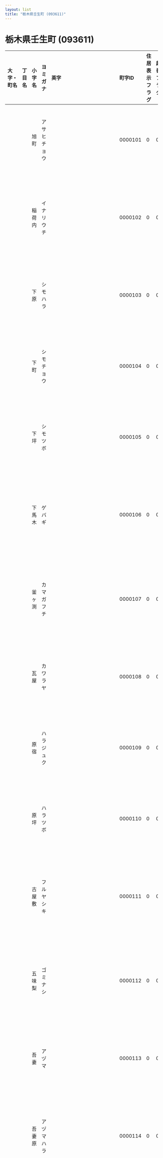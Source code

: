 ```yaml
---
layout: list
title: "栃木県壬生町 (093611)"
---
```


# 栃木県壬生町 (093611)

| 大字・町名 | 丁目名 | 小字名 | ヨミガナ | 英字 | 町字ID | 住居表示フラグ | 起番フラグ | Issue |
|:---|:---|:---|:---|:---|:---|:---|:---|:---|
|  |  | 旭町 |   アサヒチョウ |  | 0000101 | 0 | 0 | [Issueを作成](https://github.com/your-org/your-repo/issues/new?title=Data issue in 栃木県壬生町   旭町&body=Please check the data for 栃木県壬生町   旭町 (町字ID: 0000101).&labels=データ指摘,栃木県壬生町旭町) |
|  |  | 稲荷内 |   イナリウチ |  | 0000102 | 0 | 0 | [Issueを作成](https://github.com/your-org/your-repo/issues/new?title=Data issue in 栃木県壬生町   稲荷内&body=Please check the data for 栃木県壬生町   稲荷内 (町字ID: 0000102).&labels=データ指摘,栃木県壬生町稲荷内) |
|  |  | 下原 |   シモハラ |  | 0000103 | 0 | 0 | [Issueを作成](https://github.com/your-org/your-repo/issues/new?title=Data issue in 栃木県壬生町   下原&body=Please check the data for 栃木県壬生町   下原 (町字ID: 0000103).&labels=データ指摘,栃木県壬生町下原) |
|  |  | 下町 |   シモチョウ |  | 0000104 | 0 | 0 | [Issueを作成](https://github.com/your-org/your-repo/issues/new?title=Data issue in 栃木県壬生町   下町&body=Please check the data for 栃木県壬生町   下町 (町字ID: 0000104).&labels=データ指摘,栃木県壬生町下町) |
|  |  | 下坪 |   シモツボ |  | 0000105 | 0 | 0 | [Issueを作成](https://github.com/your-org/your-repo/issues/new?title=Data issue in 栃木県壬生町   下坪&body=Please check the data for 栃木県壬生町   下坪 (町字ID: 0000105).&labels=データ指摘,栃木県壬生町下坪) |
|  |  | 下馬木 |   ゲバギ |  | 0000106 | 0 | 0 | [Issueを作成](https://github.com/your-org/your-repo/issues/new?title=Data issue in 栃木県壬生町   下馬木&body=Please check the data for 栃木県壬生町   下馬木 (町字ID: 0000106).&labels=データ指摘,栃木県壬生町下馬木) |
|  |  | 釜ヶ渕 |   カマガフチ |  | 0000107 | 0 | 0 | [Issueを作成](https://github.com/your-org/your-repo/issues/new?title=Data issue in 栃木県壬生町   釜ヶ渕&body=Please check the data for 栃木県壬生町   釜ヶ渕 (町字ID: 0000107).&labels=データ指摘,栃木県壬生町釜ヶ渕) |
|  |  | 瓦屋 |   カワラヤ |  | 0000108 | 0 | 0 | [Issueを作成](https://github.com/your-org/your-repo/issues/new?title=Data issue in 栃木県壬生町   瓦屋&body=Please check the data for 栃木県壬生町   瓦屋 (町字ID: 0000108).&labels=データ指摘,栃木県壬生町瓦屋) |
|  |  | 原宿 |   ハラジュク |  | 0000109 | 0 | 0 | [Issueを作成](https://github.com/your-org/your-repo/issues/new?title=Data issue in 栃木県壬生町   原宿&body=Please check the data for 栃木県壬生町   原宿 (町字ID: 0000109).&labels=データ指摘,栃木県壬生町原宿) |
|  |  | 原坪 |   ハラツボ |  | 0000110 | 0 | 0 | [Issueを作成](https://github.com/your-org/your-repo/issues/new?title=Data issue in 栃木県壬生町   原坪&body=Please check the data for 栃木県壬生町   原坪 (町字ID: 0000110).&labels=データ指摘,栃木県壬生町原坪) |
|  |  | 古屋敷 |   フルヤシキ |  | 0000111 | 0 | 0 | [Issueを作成](https://github.com/your-org/your-repo/issues/new?title=Data issue in 栃木県壬生町   古屋敷&body=Please check the data for 栃木県壬生町   古屋敷 (町字ID: 0000111).&labels=データ指摘,栃木県壬生町古屋敷) |
|  |  | 五味梨 |   ゴミナシ |  | 0000112 | 0 | 0 | [Issueを作成](https://github.com/your-org/your-repo/issues/new?title=Data issue in 栃木県壬生町   五味梨&body=Please check the data for 栃木県壬生町   五味梨 (町字ID: 0000112).&labels=データ指摘,栃木県壬生町五味梨) |
|  |  | 吾妻 |   アヅマ |  | 0000113 | 0 | 0 | [Issueを作成](https://github.com/your-org/your-repo/issues/new?title=Data issue in 栃木県壬生町   吾妻&body=Please check the data for 栃木県壬生町   吾妻 (町字ID: 0000113).&labels=データ指摘,栃木県壬生町吾妻) |
|  |  | 吾妻原 |   アヅマハラ |  | 0000114 | 0 | 0 | [Issueを作成](https://github.com/your-org/your-repo/issues/new?title=Data issue in 栃木県壬生町   吾妻原&body=Please check the data for 栃木県壬生町   吾妻原 (町字ID: 0000114).&labels=データ指摘,栃木県壬生町吾妻原) |
|  |  | 後室庵 |   コウシヤ |  | 0000115 | 0 | 0 | [Issueを作成](https://github.com/your-org/your-repo/issues/new?title=Data issue in 栃木県壬生町   後室庵&body=Please check the data for 栃木県壬生町   後室庵 (町字ID: 0000115).&labels=データ指摘,栃木県壬生町後室庵) |
|  |  | 後川原 |   アトカワラ |  | 0000116 | 0 | 0 | [Issueを作成](https://github.com/your-org/your-repo/issues/new?title=Data issue in 栃木県壬生町   後川原&body=Please check the data for 栃木県壬生町   後川原 (町字ID: 0000116).&labels=データ指摘,栃木県壬生町後川原) |
|  |  | 鯉沼 |   コイヌマ |  | 0000117 | 0 | 0 | [Issueを作成](https://github.com/your-org/your-repo/issues/new?title=Data issue in 栃木県壬生町   鯉沼&body=Please check the data for 栃木県壬生町   鯉沼 (町字ID: 0000117).&labels=データ指摘,栃木県壬生町鯉沼) |
|  |  | 向原 |   ムコイハラ |  | 0000118 | 0 | 0 | [Issueを作成](https://github.com/your-org/your-repo/issues/new?title=Data issue in 栃木県壬生町   向原&body=Please check the data for 栃木県壬生町   向原 (町字ID: 0000118).&labels=データ指摘,栃木県壬生町向原) |
|  |  | 荒屋敷 |   アラヤシキ |  | 0000119 | 0 | 0 | [Issueを作成](https://github.com/your-org/your-repo/issues/new?title=Data issue in 栃木県壬生町   荒屋敷&body=Please check the data for 栃木県壬生町   荒屋敷 (町字ID: 0000119).&labels=データ指摘,栃木県壬生町荒屋敷) |
|  |  | 今井 |   イマイ |  | 0000120 | 0 | 0 | [Issueを作成](https://github.com/your-org/your-repo/issues/new?title=Data issue in 栃木県壬生町   今井&body=Please check the data for 栃木県壬生町   今井 (町字ID: 0000120).&labels=データ指摘,栃木県壬生町今井) |
|  |  | 三ッ谷 |   ミツヤ |  | 0000121 | 0 | 0 | [Issueを作成](https://github.com/your-org/your-repo/issues/new?title=Data issue in 栃木県壬生町   三ッ谷&body=Please check the data for 栃木県壬生町   三ッ谷 (町字ID: 0000121).&labels=データ指摘,栃木県壬生町三ッ谷) |
|  |  | 三好町 |   ミヨシチョウ |  | 0000122 | 0 | 0 | [Issueを作成](https://github.com/your-org/your-repo/issues/new?title=Data issue in 栃木県壬生町   三好町&body=Please check the data for 栃木県壬生町   三好町 (町字ID: 0000122).&labels=データ指摘,栃木県壬生町三好町) |
|  |  | 山ノ下 |   ヤマノシタ |  | 0000123 | 0 | 0 | [Issueを作成](https://github.com/your-org/your-repo/issues/new?title=Data issue in 栃木県壬生町   山ノ下&body=Please check the data for 栃木県壬生町   山ノ下 (町字ID: 0000123).&labels=データ指摘,栃木県壬生町山ノ下) |
|  |  | 鹿島 |   カシマ |  | 0000124 | 0 | 0 | [Issueを作成](https://github.com/your-org/your-repo/issues/new?title=Data issue in 栃木県壬生町   鹿島&body=Please check the data for 栃木県壬生町   鹿島 (町字ID: 0000124).&labels=データ指摘,栃木県壬生町鹿島) |
|  |  | 七町 |   ７マチ |  | 0000125 | 0 | 0 | [Issueを作成](https://github.com/your-org/your-repo/issues/new?title=Data issue in 栃木県壬生町   七町&body=Please check the data for 栃木県壬生町   七町 (町字ID: 0000125).&labels=データ指摘,栃木県壬生町七町) |
|  |  | 宿 |   シュク |  | 0000126 | 0 | 0 | [Issueを作成](https://github.com/your-org/your-repo/issues/new?title=Data issue in 栃木県壬生町   宿&body=Please check the data for 栃木県壬生町   宿 (町字ID: 0000126).&labels=データ指摘,栃木県壬生町宿) |
|  |  | 宿坪 |   シュクツボ |  | 0000127 | 0 | 0 | [Issueを作成](https://github.com/your-org/your-repo/issues/new?title=Data issue in 栃木県壬生町   宿坪&body=Please check the data for 栃木県壬生町   宿坪 (町字ID: 0000127).&labels=データ指摘,栃木県壬生町宿坪) |
|  |  | 宿内 |   シュクウチ |  | 0000128 | 0 | 0 | [Issueを作成](https://github.com/your-org/your-repo/issues/new?title=Data issue in 栃木県壬生町   宿内&body=Please check the data for 栃木県壬生町   宿内 (町字ID: 0000128).&labels=データ指摘,栃木県壬生町宿内) |
|  |  | 松原 |   マツバラ |  | 0000129 | 0 | 0 | [Issueを作成](https://github.com/your-org/your-repo/issues/new?title=Data issue in 栃木県壬生町   松原&body=Please check the data for 栃木県壬生町   松原 (町字ID: 0000129).&labels=データ指摘,栃木県壬生町松原) |
|  |  | 上町 |   カミチョウ |  | 0000130 | 0 | 0 | [Issueを作成](https://github.com/your-org/your-repo/issues/new?title=Data issue in 栃木県壬生町   上町&body=Please check the data for 栃木県壬生町   上町 (町字ID: 0000130).&labels=データ指摘,栃木県壬生町上町) |
|  |  | 上長田 |   カミナガタ |  | 0000131 | 0 | 0 | [Issueを作成](https://github.com/your-org/your-repo/issues/new?title=Data issue in 栃木県壬生町   上長田&body=Please check the data for 栃木県壬生町   上長田 (町字ID: 0000131).&labels=データ指摘,栃木県壬生町上長田) |
|  |  | 上坪 |   カミツボ |  | 0000132 | 0 | 0 | [Issueを作成](https://github.com/your-org/your-repo/issues/new?title=Data issue in 栃木県壬生町   上坪&body=Please check the data for 栃木県壬生町   上坪 (町字ID: 0000132).&labels=データ指摘,栃木県壬生町上坪) |
|  |  | 上田道 |   カミダミチ |  | 0000133 | 0 | 0 | [Issueを作成](https://github.com/your-org/your-repo/issues/new?title=Data issue in 栃木県壬生町   上田道&body=Please check the data for 栃木県壬生町   上田道 (町字ID: 0000133).&labels=データ指摘,栃木県壬生町上田道) |
|  |  | 新田 |   シンデン |  | 0000134 | 0 | 0 | [Issueを作成](https://github.com/your-org/your-repo/issues/new?title=Data issue in 栃木県壬生町   新田&body=Please check the data for 栃木県壬生町   新田 (町字ID: 0000134).&labels=データ指摘,栃木県壬生町新田) |
|  |  | 星ノ宮 |   ホシノミヤ |  | 0000135 | 0 | 0 | [Issueを作成](https://github.com/your-org/your-repo/issues/new?title=Data issue in 栃木県壬生町   星ノ宮&body=Please check the data for 栃木県壬生町   星ノ宮 (町字ID: 0000135).&labels=データ指摘,栃木県壬生町星ノ宮) |
|  |  | 西下出 |   ニシシタデ |  | 0000136 | 0 | 0 | [Issueを作成](https://github.com/your-org/your-repo/issues/new?title=Data issue in 栃木県壬生町   西下出&body=Please check the data for 栃木県壬生町   西下出 (町字ID: 0000136).&labels=データ指摘,栃木県壬生町西下出) |
|  |  | 西金剛地 |   ニシコンゴウジ |  | 0000137 | 0 | 0 | [Issueを作成](https://github.com/your-org/your-repo/issues/new?title=Data issue in 栃木県壬生町   西金剛地&body=Please check the data for 栃木県壬生町   西金剛地 (町字ID: 0000137).&labels=データ指摘,栃木県壬生町西金剛地) |
|  |  | 西高野 |   ニシゴヤ |  | 0000138 | 0 | 0 | [Issueを作成](https://github.com/your-org/your-repo/issues/new?title=Data issue in 栃木県壬生町   西高野&body=Please check the data for 栃木県壬生町   西高野 (町字ID: 0000138).&labels=データ指摘,栃木県壬生町西高野) |
|  |  | 西坪 |   ニシツボ |  | 0000139 | 0 | 0 | [Issueを作成](https://github.com/your-org/your-repo/issues/new?title=Data issue in 栃木県壬生町   西坪&body=Please check the data for 栃木県壬生町   西坪 (町字ID: 0000139).&labels=データ指摘,栃木県壬生町西坪) |
|  |  | 赤御堂 |   アカミドウ |  | 0000140 | 0 | 0 | [Issueを作成](https://github.com/your-org/your-repo/issues/new?title=Data issue in 栃木県壬生町   赤御堂&body=Please check the data for 栃木県壬生町   赤御堂 (町字ID: 0000140).&labels=データ指摘,栃木県壬生町赤御堂) |
|  |  | 赤仏 |   アカボッケ |  | 0000141 | 0 | 0 | [Issueを作成](https://github.com/your-org/your-repo/issues/new?title=Data issue in 栃木県壬生町   赤仏&body=Please check the data for 栃木県壬生町   赤仏 (町字ID: 0000141).&labels=データ指摘,栃木県壬生町赤仏) |
|  |  | 前川原 |   マエカワラ |  | 0000142 | 0 | 0 | [Issueを作成](https://github.com/your-org/your-repo/issues/new?title=Data issue in 栃木県壬生町   前川原&body=Please check the data for 栃木県壬生町   前川原 (町字ID: 0000142).&labels=データ指摘,栃木県壬生町前川原) |
|  |  | 前坪 |   マエツボ |  | 0000143 | 0 | 0 | [Issueを作成](https://github.com/your-org/your-repo/issues/new?title=Data issue in 栃木県壬生町   前坪&body=Please check the data for 栃木県壬生町   前坪 (町字ID: 0000143).&labels=データ指摘,栃木県壬生町前坪) |
|  |  | 台宿 |   ダイジュク |  | 0000144 | 0 | 0 | [Issueを作成](https://github.com/your-org/your-repo/issues/new?title=Data issue in 栃木県壬生町   台宿&body=Please check the data for 栃木県壬生町   台宿 (町字ID: 0000144).&labels=データ指摘,栃木県壬生町台宿) |
|  |  | 台坪 |   ダイツボ |  | 0000145 | 0 | 0 | [Issueを作成](https://github.com/your-org/your-repo/issues/new?title=Data issue in 栃木県壬生町   台坪&body=Please check the data for 栃木県壬生町   台坪 (町字ID: 0000145).&labels=データ指摘,栃木県壬生町台坪) |
|  |  | 大宮 |   オオミヤ |  | 0000146 | 0 | 0 | [Issueを作成](https://github.com/your-org/your-repo/issues/new?title=Data issue in 栃木県壬生町   大宮&body=Please check the data for 栃木県壬生町   大宮 (町字ID: 0000146).&labels=データ指摘,栃木県壬生町大宮) |
|  |  | 大力 |   ダイリキ |  | 0000147 | 0 | 0 | [Issueを作成](https://github.com/your-org/your-repo/issues/new?title=Data issue in 栃木県壬生町   大力&body=Please check the data for 栃木県壬生町   大力 (町字ID: 0000147).&labels=データ指摘,栃木県壬生町大力) |
|  |  | 中妻 |   ナカヅマ |  | 0000148 | 0 | 0 | [Issueを作成](https://github.com/your-org/your-repo/issues/new?title=Data issue in 栃木県壬生町   中妻&body=Please check the data for 栃木県壬生町   中妻 (町字ID: 0000148).&labels=データ指摘,栃木県壬生町中妻) |
|  |  | 中坪 |   ナカツボ |  | 0000149 | 0 | 0 | [Issueを作成](https://github.com/your-org/your-repo/issues/new?title=Data issue in 栃木県壬生町   中坪&body=Please check the data for 栃木県壬生町   中坪 (町字ID: 0000149).&labels=データ指摘,栃木県壬生町中坪) |
|  |  | 朝比奈 |   アサヒナ |  | 0000150 | 0 | 0 | [Issueを作成](https://github.com/your-org/your-repo/issues/new?title=Data issue in 栃木県壬生町   朝比奈&body=Please check the data for 栃木県壬生町   朝比奈 (町字ID: 0000150).&labels=データ指摘,栃木県壬生町朝比奈) |
|  |  | 天沼 |   テンヌマ |  | 0000151 | 0 | 0 | [Issueを作成](https://github.com/your-org/your-repo/issues/new?title=Data issue in 栃木県壬生町   天沼&body=Please check the data for 栃木県壬生町   天沼 (町字ID: 0000151).&labels=データ指摘,栃木県壬生町天沼) |
|  |  | 天神川原 |   テンジンガワラ |  | 0000152 | 0 | 0 | [Issueを作成](https://github.com/your-org/your-repo/issues/new?title=Data issue in 栃木県壬生町   天神川原&body=Please check the data for 栃木県壬生町   天神川原 (町字ID: 0000152).&labels=データ指摘,栃木県壬生町天神川原) |
|  |  | 田向 |   タムコウ |  | 0000153 | 0 | 0 | [Issueを作成](https://github.com/your-org/your-repo/issues/new?title=Data issue in 栃木県壬生町   田向&body=Please check the data for 栃木県壬生町   田向 (町字ID: 0000153).&labels=データ指摘,栃木県壬生町田向) |
|  |  | 東下出 |   ヒガシシタデ |  | 0000154 | 0 | 0 | [Issueを作成](https://github.com/your-org/your-repo/issues/new?title=Data issue in 栃木県壬生町   東下出&body=Please check the data for 栃木県壬生町   東下出 (町字ID: 0000154).&labels=データ指摘,栃木県壬生町東下出) |
|  |  | 東金剛地 |   ヒガシコンゴウジ |  | 0000155 | 0 | 0 | [Issueを作成](https://github.com/your-org/your-repo/issues/new?title=Data issue in 栃木県壬生町   東金剛地&body=Please check the data for 栃木県壬生町   東金剛地 (町字ID: 0000155).&labels=データ指摘,栃木県壬生町東金剛地) |
|  |  | 東原 |   ヒガシハラ |  | 0000156 | 0 | 0 | [Issueを作成](https://github.com/your-org/your-repo/issues/new?title=Data issue in 栃木県壬生町   東原&body=Please check the data for 栃木県壬生町   東原 (町字ID: 0000156).&labels=データ指摘,栃木県壬生町東原) |
|  |  | 東坪 |   ヒガシツボ |  | 0000157 | 0 | 0 | [Issueを作成](https://github.com/your-org/your-repo/issues/new?title=Data issue in 栃木県壬生町   東坪&body=Please check the data for 栃木県壬生町   東坪 (町字ID: 0000157).&labels=データ指摘,栃木県壬生町東坪) |
|  |  | 藤岡 |   フジオカ |  | 0000158 | 0 | 0 | [Issueを作成](https://github.com/your-org/your-repo/issues/new?title=Data issue in 栃木県壬生町   藤岡&body=Please check the data for 栃木県壬生町   藤岡 (町字ID: 0000158).&labels=データ指摘,栃木県壬生町藤岡) |
|  |  | 内畑 |   ウチハタ |  | 0000159 | 0 | 0 | [Issueを作成](https://github.com/your-org/your-repo/issues/new?title=Data issue in 栃木県壬生町   内畑&body=Please check the data for 栃木県壬生町   内畑 (町字ID: 0000159).&labels=データ指摘,栃木県壬生町内畑) |
|  |  | 南原 |   ミナミハラ |  | 0000160 | 0 | 0 | [Issueを作成](https://github.com/your-org/your-repo/issues/new?title=Data issue in 栃木県壬生町   南原&body=Please check the data for 栃木県壬生町   南原 (町字ID: 0000160).&labels=データ指摘,栃木県壬生町南原) |
|  |  | 南坪 |   ミナミツボ |  | 0000161 | 0 | 0 | [Issueを作成](https://github.com/your-org/your-repo/issues/new?title=Data issue in 栃木県壬生町   南坪&body=Please check the data for 栃木県壬生町   南坪 (町字ID: 0000161).&labels=データ指摘,栃木県壬生町南坪) |
|  |  | 二軒在家 |   ニケンザキ |  | 0000162 | 0 | 0 | [Issueを作成](https://github.com/your-org/your-repo/issues/new?title=Data issue in 栃木県壬生町   二軒在家&body=Please check the data for 栃木県壬生町   二軒在家 (町字ID: 0000162).&labels=データ指摘,栃木県壬生町二軒在家) |
|  |  | 馬場 |   バンバ |  | 0000163 | 0 | 0 | [Issueを作成](https://github.com/your-org/your-repo/issues/new?title=Data issue in 栃木県壬生町   馬場&body=Please check the data for 栃木県壬生町   馬場 (町字ID: 0000163).&labels=データ指摘,栃木県壬生町馬場) |
|  |  | 福和田 |   フクワダ | Fukuwada | 0000164 | 0 | 0 | [Issueを作成](https://github.com/your-org/your-repo/issues/new?title=Data issue in 栃木県壬生町   福和田&body=Please check the data for 栃木県壬生町   福和田 (町字ID: 0000164).&labels=データ指摘,栃木県壬生町福和田) |
|  |  | 峯 |   ミネ |  | 0000165 | 0 | 0 | [Issueを作成](https://github.com/your-org/your-repo/issues/new?title=Data issue in 栃木県壬生町   峯&body=Please check the data for 栃木県壬生町   峯 (町字ID: 0000165).&labels=データ指摘,栃木県壬生町峯) |
|  |  | 北原 |   キタハラ |  | 0000166 | 0 | 0 | [Issueを作成](https://github.com/your-org/your-repo/issues/new?title=Data issue in 栃木県壬生町   北原&body=Please check the data for 栃木県壬生町   北原 (町字ID: 0000166).&labels=データ指摘,栃木県壬生町北原) |
|  |  | 北坪 |   キタツボ |  | 0000167 | 0 | 0 | [Issueを作成](https://github.com/your-org/your-repo/issues/new?title=Data issue in 栃木県壬生町   北坪&body=Please check the data for 栃木県壬生町   北坪 (町字ID: 0000167).&labels=データ指摘,栃木県壬生町北坪) |
|  |  | 本郷 |   ホンゴウ |  | 0000168 | 0 | 0 | [Issueを作成](https://github.com/your-org/your-repo/issues/new?title=Data issue in 栃木県壬生町   本郷&body=Please check the data for 栃木県壬生町   本郷 (町字ID: 0000168).&labels=データ指摘,栃木県壬生町本郷) |
|  |  | 本坪 |   ホンツボ |  | 0000169 | 0 | 0 | [Issueを作成](https://github.com/your-org/your-repo/issues/new?title=Data issue in 栃木県壬生町   本坪&body=Please check the data for 栃木県壬生町   本坪 (町字ID: 0000169).&labels=データ指摘,栃木県壬生町本坪) |
|  |  | 六美 |   ムツミ |  | 0000170 | 0 | 0 | [Issueを作成](https://github.com/your-org/your-repo/issues/new?title=Data issue in 栃木県壬生町   六美&body=Please check the data for 栃木県壬生町   六美 (町字ID: 0000170).&labels=データ指摘,栃木県壬生町六美) |
| あけぼの町 |  |  | アケボノチョウ   | Akebonocho | 0001000 | 1 | 1 | [Issueを作成](https://github.com/your-org/your-repo/issues/new?title=Data issue in 栃木県壬生町 あけぼの町  &body=Please check the data for 栃木県壬生町 あけぼの町   (町字ID: 0001000).&labels=データ指摘,栃木県壬生町あけぼの町) |
| いずみ町 |  |  | イズミチョウ   | Izumicho | 0002000 | 1 | 1 | [Issueを作成](https://github.com/your-org/your-repo/issues/new?title=Data issue in 栃木県壬生町 いずみ町  &body=Please check the data for 栃木県壬生町 いずみ町   (町字ID: 0002000).&labels=データ指摘,栃木県壬生町いずみ町) |
| 駅東町 |  |  | エキヒガシチョウ   | Ekihigashicho | 0003000 | 1 | 1 | [Issueを作成](https://github.com/your-org/your-repo/issues/new?title=Data issue in 栃木県壬生町 駅東町  &body=Please check the data for 栃木県壬生町 駅東町   (町字ID: 0003000).&labels=データ指摘,栃木県壬生町駅東町) |
| 大字上稲葉 |  |  | オオアザカミイナバ   | Kamiinaba | 0004000 | 0 | 1 | [Issueを作成](https://github.com/your-org/your-repo/issues/new?title=Data issue in 栃木県壬生町 大字上稲葉  &body=Please check the data for 栃木県壬生町 大字上稲葉   (町字ID: 0004000).&labels=データ指摘,栃木県壬生町大字上稲葉) |
| 大字上田 |  |  | オオアザカミダ   | Kamida | 0005000 | 0 | 1 | [Issueを作成](https://github.com/your-org/your-repo/issues/new?title=Data issue in 栃木県壬生町 大字上田  &body=Please check the data for 栃木県壬生町 大字上田   (町字ID: 0005000).&labels=データ指摘,栃木県壬生町大字上田) |
| 大字北小林 |  |  | オオアザキタコバヤシ   | Kitakobayashi | 0006000 | 0 | 1 | [Issueを作成](https://github.com/your-org/your-repo/issues/new?title=Data issue in 栃木県壬生町 大字北小林  &body=Please check the data for 栃木県壬生町 大字北小林   (町字ID: 0006000).&labels=データ指摘,栃木県壬生町大字北小林) |
| 大字国谷 |  |  | オオアザクニヤ   | Kuniya | 0007000 | 0 | 1 | [Issueを作成](https://github.com/your-org/your-repo/issues/new?title=Data issue in 栃木県壬生町 大字国谷  &body=Please check the data for 栃木県壬生町 大字国谷   (町字ID: 0007000).&labels=データ指摘,栃木県壬生町大字国谷) |
| 大字下稲葉 |  |  | オオアザシモイナバ   | Shimoinaba | 0008000 | 0 | 1 | [Issueを作成](https://github.com/your-org/your-repo/issues/new?title=Data issue in 栃木県壬生町 大字下稲葉  &body=Please check the data for 栃木県壬生町 大字下稲葉   (町字ID: 0008000).&labels=データ指摘,栃木県壬生町大字下稲葉) |
| 大字助谷 |  |  | オオアザスケガイ   | Sukegai | 0009000 | 0 | 1 | [Issueを作成](https://github.com/your-org/your-repo/issues/new?title=Data issue in 栃木県壬生町 大字助谷  &body=Please check the data for 栃木県壬生町 大字助谷   (町字ID: 0009000).&labels=データ指摘,栃木県壬生町大字助谷) |
| 大字中泉 |  |  | オオアザナカイズミ   | Nakaizumi | 0010000 | 0 | 1 | [Issueを作成](https://github.com/your-org/your-repo/issues/new?title=Data issue in 栃木県壬生町 大字中泉  &body=Please check the data for 栃木県壬生町 大字中泉   (町字ID: 0010000).&labels=データ指摘,栃木県壬生町大字中泉) |
| 大字七ツ石 |  |  | オオアザナナツイシ   | Nanatsuishi | 0011000 | 0 | 1 | [Issueを作成](https://github.com/your-org/your-repo/issues/new?title=Data issue in 栃木県壬生町 大字七ツ石  &body=Please check the data for 栃木県壬生町 大字七ツ石   (町字ID: 0011000).&labels=データ指摘,栃木県壬生町大字七ツ石) |
| 大字羽生田 |  |  | オオアザハニュウダ   | Hanyuda | 0012000 | 0 | 1 | [Issueを作成](https://github.com/your-org/your-repo/issues/new?title=Data issue in 栃木県壬生町 大字羽生田  &body=Please check the data for 栃木県壬生町 大字羽生田   (町字ID: 0012000).&labels=データ指摘,栃木県壬生町大字羽生田) |
| 大字福和田 |  |  | オオアザフクワタ   | Fukuwada | 0013000 | 0 | 1 | [Issueを作成](https://github.com/your-org/your-repo/issues/new?title=Data issue in 栃木県壬生町 大字福和田  &body=Please check the data for 栃木県壬生町 大字福和田   (町字ID: 0013000).&labels=データ指摘,栃木県壬生町大字福和田) |
| 大字藤井 |  |  | オオアザフジイ   | Fujii | 0014000 | 0 | 1 | [Issueを作成](https://github.com/your-org/your-repo/issues/new?title=Data issue in 栃木県壬生町 大字藤井  &body=Please check the data for 栃木県壬生町 大字藤井   (町字ID: 0014000).&labels=データ指摘,栃木県壬生町大字藤井) |
| 大字壬生乙 |  |  | オオアザミブオツ   | Mibu Otsu | 0015000 | 0 | 1 | [Issueを作成](https://github.com/your-org/your-repo/issues/new?title=Data issue in 栃木県壬生町 大字壬生乙  &body=Please check the data for 栃木県壬生町 大字壬生乙   (町字ID: 0015000).&labels=データ指摘,栃木県壬生町大字壬生乙) |
| 大字壬生甲 |  |  | オオアザミブコウ   | Mibu Ko | 0016000 | 0 | 1 | [Issueを作成](https://github.com/your-org/your-repo/issues/new?title=Data issue in 栃木県壬生町 大字壬生甲  &body=Please check the data for 栃木県壬生町 大字壬生甲   (町字ID: 0016000).&labels=データ指摘,栃木県壬生町大字壬生甲) |
| 大字壬生丁 |  |  | オオアザミブテイ   | Mibu Tei | 0017000 | 0 | 1 | [Issueを作成](https://github.com/your-org/your-repo/issues/new?title=Data issue in 栃木県壬生町 大字壬生丁  &body=Please check the data for 栃木県壬生町 大字壬生丁   (町字ID: 0017000).&labels=データ指摘,栃木県壬生町大字壬生丁) |
| 大字壬生丙 |  |  | オオアザミブヘイ   |  | 0018000 | 0 | 1 | [Issueを作成](https://github.com/your-org/your-repo/issues/new?title=Data issue in 栃木県壬生町 大字壬生丙  &body=Please check the data for 栃木県壬生町 大字壬生丙   (町字ID: 0018000).&labels=データ指摘,栃木県壬生町大字壬生丙) |
| 大字安塚 |  |  | オオアザヤスヅカ   | Yasuzuka | 0019000 | 0 | 1 | [Issueを作成](https://github.com/your-org/your-repo/issues/new?title=Data issue in 栃木県壬生町 大字安塚  &body=Please check the data for 栃木県壬生町 大字安塚   (町字ID: 0019000).&labels=データ指摘,栃木県壬生町大字安塚) |
| 落合 | 一丁目 |  | オチアイ １チョウメ  | Ochiai1 | 0020001 | 1 | 1 | [Issueを作成](https://github.com/your-org/your-repo/issues/new?title=Data issue in 栃木県壬生町 落合 一丁目 &body=Please check the data for 栃木県壬生町 落合 一丁目  (町字ID: 0020001).&labels=データ指摘,栃木県壬生町落合一丁目) |
| 落合 | 二丁目 |  | オチアイ ２チョウメ  | Ochiai2 | 0020002 | 1 | 1 | [Issueを作成](https://github.com/your-org/your-repo/issues/new?title=Data issue in 栃木県壬生町 落合 二丁目 &body=Please check the data for 栃木県壬生町 落合 二丁目  (町字ID: 0020002).&labels=データ指摘,栃木県壬生町落合二丁目) |
| 落合 | 三丁目 |  | オチアイ ３チョウメ  | Ochiai3 | 0020003 | 1 | 1 | [Issueを作成](https://github.com/your-org/your-repo/issues/new?title=Data issue in 栃木県壬生町 落合 三丁目 &body=Please check the data for 栃木県壬生町 落合 三丁目  (町字ID: 0020003).&labels=データ指摘,栃木県壬生町落合三丁目) |
| おもちゃのまち | 一丁目 |  | オモチャノマチ １チョウメ  | Omochanomachi1 | 0021001 | 1 | 1 | [Issueを作成](https://github.com/your-org/your-repo/issues/new?title=Data issue in 栃木県壬生町 おもちゃのまち 一丁目 &body=Please check the data for 栃木県壬生町 おもちゃのまち 一丁目  (町字ID: 0021001).&labels=データ指摘,栃木県壬生町おもちゃのまち一丁目) |
| おもちゃのまち | 二丁目 |  | オモチャノマチ ２チョウメ  | Omochanomachi2 | 0021002 | 1 | 1 | [Issueを作成](https://github.com/your-org/your-repo/issues/new?title=Data issue in 栃木県壬生町 おもちゃのまち 二丁目 &body=Please check the data for 栃木県壬生町 おもちゃのまち 二丁目  (町字ID: 0021002).&labels=データ指摘,栃木県壬生町おもちゃのまち二丁目) |
| おもちゃのまち | 三丁目 |  | オモチャノマチ ３チョウメ  | Omochanomachi3 | 0021003 | 1 | 1 | [Issueを作成](https://github.com/your-org/your-repo/issues/new?title=Data issue in 栃木県壬生町 おもちゃのまち 三丁目 &body=Please check the data for 栃木県壬生町 おもちゃのまち 三丁目  (町字ID: 0021003).&labels=データ指摘,栃木県壬生町おもちゃのまち三丁目) |
| おもちゃのまち | 四丁目 |  | オモチャノマチ ４チョウメ  | Omochanomachi4 | 0021004 | 1 | 1 | [Issueを作成](https://github.com/your-org/your-repo/issues/new?title=Data issue in 栃木県壬生町 おもちゃのまち 四丁目 &body=Please check the data for 栃木県壬生町 おもちゃのまち 四丁目  (町字ID: 0021004).&labels=データ指摘,栃木県壬生町おもちゃのまち四丁目) |
| おもちゃのまち | 五丁目 |  | オモチャノマチ ５チョウメ  | Omochanomachi5 | 0021005 | 1 | 1 | [Issueを作成](https://github.com/your-org/your-repo/issues/new?title=Data issue in 栃木県壬生町 おもちゃのまち 五丁目 &body=Please check the data for 栃木県壬生町 おもちゃのまち 五丁目  (町字ID: 0021005).&labels=データ指摘,栃木県壬生町おもちゃのまち五丁目) |
| 表町 |  |  | オモテマチ   | Omotemachi | 0022000 | 1 | 1 | [Issueを作成](https://github.com/your-org/your-repo/issues/new?title=Data issue in 栃木県壬生町 表町  &body=Please check the data for 栃木県壬生町 表町   (町字ID: 0022000).&labels=データ指摘,栃木県壬生町表町) |
| 寿町 |  |  | コトブキチョウ   | Kotobukicho | 0023000 | 1 | 1 | [Issueを作成](https://github.com/your-org/your-repo/issues/new?title=Data issue in 栃木県壬生町 寿町  &body=Please check the data for 栃木県壬生町 寿町   (町字ID: 0023000).&labels=データ指摘,栃木県壬生町寿町) |
| 幸町 | 一丁目 |  | サイワイチョウ １チョウメ  | Saiwaicho1 | 0024001 | 1 | 1 | [Issueを作成](https://github.com/your-org/your-repo/issues/new?title=Data issue in 栃木県壬生町 幸町 一丁目 &body=Please check the data for 栃木県壬生町 幸町 一丁目  (町字ID: 0024001).&labels=データ指摘,栃木県壬生町幸町一丁目) |
| 幸町 | 二丁目 |  | サイワイチョウ ２チョウメ  | Saiwaicho2 | 0024002 | 1 | 1 | [Issueを作成](https://github.com/your-org/your-repo/issues/new?title=Data issue in 栃木県壬生町 幸町 二丁目 &body=Please check the data for 栃木県壬生町 幸町 二丁目  (町字ID: 0024002).&labels=データ指摘,栃木県壬生町幸町二丁目) |
| 幸町 | 三丁目 |  | サイワイチョウ ３チョウメ  | Saiwaicho3 | 0024003 | 1 | 1 | [Issueを作成](https://github.com/your-org/your-repo/issues/new?title=Data issue in 栃木県壬生町 幸町 三丁目 &body=Please check the data for 栃木県壬生町 幸町 三丁目  (町字ID: 0024003).&labels=データ指摘,栃木県壬生町幸町三丁目) |
| 幸町 | 四丁目 |  | サイワイチョウ ４チョウメ  | Saiwaicho4 | 0024004 | 1 | 1 | [Issueを作成](https://github.com/your-org/your-repo/issues/new?title=Data issue in 栃木県壬生町 幸町 四丁目 &body=Please check the data for 栃木県壬生町 幸町 四丁目  (町字ID: 0024004).&labels=データ指摘,栃木県壬生町幸町四丁目) |
| 至宝 | 一丁目 |  | シホウ １チョウメ  | Shiho1 | 0025001 | 1 | 1 | [Issueを作成](https://github.com/your-org/your-repo/issues/new?title=Data issue in 栃木県壬生町 至宝 一丁目 &body=Please check the data for 栃木県壬生町 至宝 一丁目  (町字ID: 0025001).&labels=データ指摘,栃木県壬生町至宝一丁目) |
| 至宝 | 二丁目 |  | シホウ ２チョウメ  | Shiho2 | 0025002 | 1 | 1 | [Issueを作成](https://github.com/your-org/your-repo/issues/new?title=Data issue in 栃木県壬生町 至宝 二丁目 &body=Please check the data for 栃木県壬生町 至宝 二丁目  (町字ID: 0025002).&labels=データ指摘,栃木県壬生町至宝二丁目) |
| 至宝 | 三丁目 |  | シホウ ３チョウメ  | Shiho3 | 0025003 | 1 | 1 | [Issueを作成](https://github.com/your-org/your-repo/issues/new?title=Data issue in 栃木県壬生町 至宝 三丁目 &body=Please check the data for 栃木県壬生町 至宝 三丁目  (町字ID: 0025003).&labels=データ指摘,栃木県壬生町至宝三丁目) |
| 大師町 |  |  | ダイシチョウ   | Daishimachi | 0026000 | 1 | 1 | [Issueを作成](https://github.com/your-org/your-repo/issues/new?title=Data issue in 栃木県壬生町 大師町  &body=Please check the data for 栃木県壬生町 大師町   (町字ID: 0026000).&labels=データ指摘,栃木県壬生町大師町) |
| 中央町 |  |  | チュウオウチョウ   | Chuocho | 0027000 | 1 | 1 | [Issueを作成](https://github.com/your-org/your-repo/issues/new?title=Data issue in 栃木県壬生町 中央町  &body=Please check the data for 栃木県壬生町 中央町   (町字ID: 0027000).&labels=データ指摘,栃木県壬生町中央町) |
| 通町 |  |  | トオリマチ   | Torimachi | 0028000 | 1 | 1 | [Issueを作成](https://github.com/your-org/your-repo/issues/new?title=Data issue in 栃木県壬生町 通町  &body=Please check the data for 栃木県壬生町 通町   (町字ID: 0028000).&labels=データ指摘,栃木県壬生町通町) |
| 本丸 | 一丁目 |  | ホンマル １チョウメ  | Hommaru1 | 0029001 | 1 | 1 | [Issueを作成](https://github.com/your-org/your-repo/issues/new?title=Data issue in 栃木県壬生町 本丸 一丁目 &body=Please check the data for 栃木県壬生町 本丸 一丁目  (町字ID: 0029001).&labels=データ指摘,栃木県壬生町本丸一丁目) |
| 本丸 | 二丁目 |  | ホンマル ２チョウメ  | Hommaru2 | 0029002 | 1 | 1 | [Issueを作成](https://github.com/your-org/your-repo/issues/new?title=Data issue in 栃木県壬生町 本丸 二丁目 &body=Please check the data for 栃木県壬生町 本丸 二丁目  (町字ID: 0029002).&labels=データ指摘,栃木県壬生町本丸二丁目) |
| 緑町 | 一丁目 |  | ミドリチョウ １チョウメ  | Midoricho1 | 0030001 | 1 | 1 | [Issueを作成](https://github.com/your-org/your-repo/issues/new?title=Data issue in 栃木県壬生町 緑町 一丁目 &body=Please check the data for 栃木県壬生町 緑町 一丁目  (町字ID: 0030001).&labels=データ指摘,栃木県壬生町緑町一丁目) |
| 緑町 | 二丁目 |  | ミドリチョウ ２チョウメ  | Midoricho2 | 0030002 | 1 | 1 | [Issueを作成](https://github.com/your-org/your-repo/issues/new?title=Data issue in 栃木県壬生町 緑町 二丁目 &body=Please check the data for 栃木県壬生町 緑町 二丁目  (町字ID: 0030002).&labels=データ指摘,栃木県壬生町緑町二丁目) |
| 緑町 | 三丁目 |  | ミドリチョウ ３チョウメ  | Midoricho3 | 0030003 | 1 | 1 | [Issueを作成](https://github.com/your-org/your-repo/issues/new?title=Data issue in 栃木県壬生町 緑町 三丁目 &body=Please check the data for 栃木県壬生町 緑町 三丁目  (町字ID: 0030003).&labels=データ指摘,栃木県壬生町緑町三丁目) |
| 緑町 | 四丁目 |  | ミドリチョウ ４チョウメ  | Midoricho4 | 0030004 | 1 | 1 | [Issueを作成](https://github.com/your-org/your-repo/issues/new?title=Data issue in 栃木県壬生町 緑町 四丁目 &body=Please check the data for 栃木県壬生町 緑町 四丁目  (町字ID: 0030004).&labels=データ指摘,栃木県壬生町緑町四丁目) |
| みぶ羽生田産業団地 |  |  | ミブハニュウダサンギョウダンチ   | Mibuhanyudasangyodanchi | 0031000 | 0 | 1 | [Issueを作成](https://github.com/your-org/your-repo/issues/new?title=Data issue in 栃木県壬生町 みぶ羽生田産業団地  &body=Please check the data for 栃木県壬生町 みぶ羽生田産業団地   (町字ID: 0031000).&labels=データ指摘,栃木県壬生町みぶ羽生田産業団地) |
| 元町 |  |  | モトマチ   | Motomachi | 0032000 | 1 | 1 | [Issueを作成](https://github.com/your-org/your-repo/issues/new?title=Data issue in 栃木県壬生町 元町  &body=Please check the data for 栃木県壬生町 元町   (町字ID: 0032000).&labels=データ指摘,栃木県壬生町元町) |
| 若草町 |  |  | ワカクサチョウ   | Wakakusacho | 0033000 | 1 | 1 | [Issueを作成](https://github.com/your-org/your-repo/issues/new?title=Data issue in 栃木県壬生町 若草町  &body=Please check the data for 栃木県壬生町 若草町   (町字ID: 0033000).&labels=データ指摘,栃木県壬生町若草町) |
| 大字池ノ森 |  |  | オオアザイケノモリ   |  | 0034000 | 0 | 1 | [Issueを作成](https://github.com/your-org/your-repo/issues/new?title=Data issue in 栃木県壬生町 大字池ノ森  &body=Please check the data for 栃木県壬生町 大字池ノ森   (町字ID: 0034000).&labels=データ指摘,栃木県壬生町大字池ノ森) |
| 幕田町 |  |  | マクタマチ   |  | 0035000 | 0 | 1 | [Issueを作成](https://github.com/your-org/your-repo/issues/new?title=Data issue in 栃木県壬生町 幕田町  &body=Please check the data for 栃木県壬生町 幕田町   (町字ID: 0035000).&labels=データ指摘,栃木県壬生町幕田町) |
| 大字国谷丙 |  |  | オオアザクニヤヘイ   |  | 0036000 | 0 | 1 | [Issueを作成](https://github.com/your-org/your-repo/issues/new?title=Data issue in 栃木県壬生町 大字国谷丙  &body=Please check the data for 栃木県壬生町 大字国谷丙   (町字ID: 0036000).&labels=データ指摘,栃木県壬生町大字国谷丙) |

---

- 出典：[「アドレス・ベース・レジストリ（町字マスター データセット）』（デジタル庁）](https://www.digital.go.jp/policies/base_registry_address/) を加工して作成